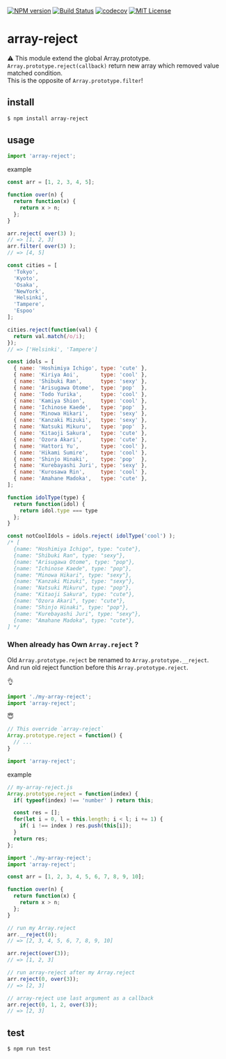 [![NPM version](https://badgen.net/npm/v/array-reject)](https://www.npmjs.com/package/array-reject)
[![Build Status](https://travis-ci.org/KiKiKi-KiKi/array_reject.svg?branch=master)](https://travis-ci.org/KiKiKi-KiKi/array_reject)
[![codecov](https://codecov.io/gh/KiKiKi-KiKi/array_reject/branch/master/graph/badge.svg)](https://codecov.io/gh/KiKiKi-KiKi/array_reject)
[![MIT License](http://img.shields.io/badge/license-MIT-green.svg?style=flat)](https://github.com/KiKiKi-KiKi/array_reject/blob/master/package.json)

# array-reject

:warning: This module extend the global Array.prototype.  
`Array.prototype.reject(callback)` return new array which removed value matched condition.  
This is the opposite of `Array.prototype.filter`!

## install

```sh
$ npm install array-reject
```

## usage

```js
import 'array-reject';
```

example

```js
const arr = [1, 2, 3, 4, 5];

function over(n) {
  return function(x) {
    return x > n;
  };
}

arr.reject( over(3) );
// => [1, 2, 3]
arr.filter( over(3) );
// => [4, 5]
```

```js
const cities = [
  'Tokyo',
  'Kyoto',
  'Osaka',
  'NewYork',
  'Helsinki',
  'Tampere',
  'Espoo'
];

cities.reject(function(val) {
  return val.match(/o/i);
});
// => ['Helsinki', 'Tampere']
```

```js
const idols = [
  { name: 'Hoshimiya Ichigo', type: 'cute' },
  { name: 'Kiriya Aoi',       type: 'cool' },
  { name: 'Shibuki Ran',      type: 'sexy' },
  { name: 'Arisugawa Otome',  type: 'pop'  },
  { name: 'Todo Yurika',      type: 'cool' },
  { name: 'Kamiya Shion',     type: 'cool' },
  { name: 'Ichinose Kaede',   type: 'pop'  },
  { name: 'Minowa Hikari',    type: 'sexy' },
  { name: 'Kanzaki Mizuki',   type: 'sexy' },
  { name: 'Natsuki Mikuru',   type: 'pop'  },
  { name: 'Kitaoji Sakura',   type: 'cute' },
  { name: 'Ozora Akari',      type: 'cute' },
  { name: 'Hattori Yu',       type: 'cool' },
  { name: 'Hikami Sumire',    type: 'cool' },
  { name: 'Shinjo Hinaki',    type: 'pop'  },
  { name: 'Kurebayashi Juri', type: 'sexy' },
  { name: 'Kurosawa Rin',     type: 'cool' },
  { name: 'Amahane Madoka',   type: 'cute' },
];

function idolType(type) {
  return function(idol) {
    return idol.type === type
  };
}

const notCoolIdols = idols.reject( idolType('cool') );
/* [
  {name: "Hoshimiya Ichigo", type: "cute"},
  {name: "Shibuki Ran", type: "sexy"},
  {name: "Arisugawa Otome", type: "pop"},
  {name: "Ichinose Kaede", type: "pop"},
  {name: "Minowa Hikari", type: "sexy"},
  {name: "Kanzaki Mizuki", type: "sexy"},
  {name: "Natsuki Mikuru", type: "pop"},
  {name: "Kitaoji Sakura", type: "cute"},
  {name: "Ozora Akari", type: "cute"},
  {name: "Shinjo Hinaki", type: "pop"},
  {name: "Kurebayashi Juri", type: "sexy"},
  {name: "Amahane Madoka", type: "cute"},
] */
```

### When already has Own `Array.reject` ?

Old `Array.prototype.reject` be renamed to `Array.prototype.__reject`.  
And run old reject function before this `Array.prototype.reject`.

:ok_hand:
```js
import './my-array-reject';
import 'array-reject';
```

:innocent:
```js
// This override `array-reject` 
Array.prototype.reject = function() {
  // ...
}

import 'array-reject';
```

example

```js
// my-array-reject.js
Array.prototype.reject = function(index) {
  if( typeof(index) !== 'number' ) return this;

  const res = [];
  for(let i = 0, l = this.length; i < l; i += 1) {
    if( i !== index ) res.push(this[i]);
  }
  return res;
};
```

```js
import './my-array-reject';
import 'array-reject';

const arr = [1, 2, 3, 4, 5, 6, 7, 8, 9, 10];

function over(n) {
  return function(x) {
    return x > n;
  };
}

// run my Array.reject
arr.__reject(0);
// => [2, 3, 4, 5, 6, 7, 8, 9, 10]

arr.reject(over(3));
// => [1, 2, 3]

// run array-reject after my Array.reject
arr.reject(0, over(3));
// => [2, 3]

// array-reject use last argument as a callback
arr.reject(0, 1, 2, over(3));
// => [2, 3]
```

## test

```sh
$ npm run test
```
